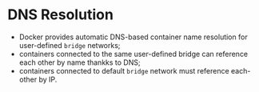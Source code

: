 # DNS Resolution

- Docker provides automatic DNS-based container name resolution for user-defined `bridge` networks;
- containers connected to the same user-defined bridge can reference each other by name thankks to DNS;
- containers connected to default `bridge` network must reference each-other by IP.
